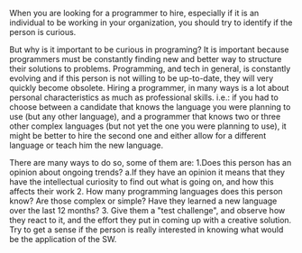 When you are looking for a programmer to hire, especially if it is an individual to be working in your organization, you should try to identify if the person is curious.

But why is it important to be curious in programing?
It is important because programmers must be constantly finding new and better way to structure their solutions to problems.
Programming, and tech in general, is constantly evolving and if this person is not willing to be up-to-date, they will very quickly become obsolete.
Hiring a programmer, in many ways is a lot about personal characteristics as much as professional skills. 
   i.e.: if you had to choose between a candidate that knows the language you were planning to use (but any other language), and a programmer that knows two or three other complex languages (but not yet the one you were planning to use), it might be better to hire the second one and either allow for a different language or teach him the new language.

There  are many ways to do so, some of them are:
 1.Does this person has an opinion about ongoing trends?
  a.If they have an opinion it means that they have the intellectual curiosity to find out what is going on, and how this affects their work
 2. How many programming languages does this person know? Are those complex or simple? Have they learned a new language over the last 12 months?
 3. Give them a "test challenge", and observe how they react to it, and the effort they put in coming up with a creative solution. Try to get a sense if the person is really interested in knowing what would be the application of the SW.
